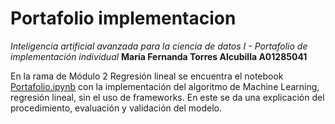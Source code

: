 # Portafolio implementacion
*Inteligencia artificial avanzada para la ciencia de datos I - Portafolio de implementación individual*
**María Fernanda Torres Alcubilla A01285041**

En la rama de Módulo 2 Regresión lineal se encuentra el notebook [Portafolio.ipynb](Portafolio.ipynb) con la implementación del algoritmo de Machine Learning, regresión lineal, sin el uso de frameworks. En este se da una explicación del procedimiento, evaluación y validación del modelo. 
